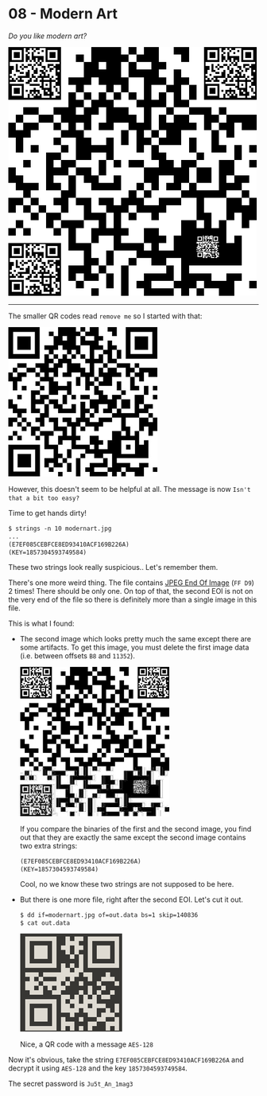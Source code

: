 # 08 - Modern Art

*Do you like modern art?*

![modernart.jpg](modernart.jpg)

---

The smaller QR codes read `remove me` so I started with that:

![modernart-fixed.jpg](modernart-fixed.jpg)

However, this doesn't seem to be helpful at all. The message is now
`Isn't that a bit too easy?`

Time to get hands dirty!

```
$ strings -n 10 modernart.jpg 
...
(E7EF085CEBFCE8ED93410ACF169B226A)
(KEY=1857304593749584)
```

These  two strings look really suspicious.. Let's remember them.

There's one more weird thing. The file contains
[JPEG End Of Image](https://en.wikipedia.org/wiki/JPEG#Syntax_and_structure) (`FF D9`) 2 times!
There should be only one. On top of that, the second EOI is not on the very end of the file so
there is definitely more than a single image in this file.
 
This is what I found:

- The second image which looks pretty much the same except there are some artifacts.
To get this image, you must delete the first image data (i.e. between offsets `B8` and `11352`).

  ![modernart2.jpg](modernart2.jpg)
 
  If you compare the binaries of the first and the second image, you find out that they
are exactly the same except the second image contains two extra strings:

  ```
  (E7EF085CEBFCE8ED93410ACF169B226A)
  (KEY=1857304593749584)
  ```
 
  Cool, no we know these two strings are not supposed to be here.
 
- But there is one more file, right after the second EOI. Let's cut it out.
 
  ```
  $ dd if=modernart.jpg of=out.data bs=1 skip=140836
  $ cat out.data
  ```
 
  ![qr.png](qr.png)
 
  Nice, a QR code with a message `AES-128`
 
Now it's obvious, take the string `E7EF085CEBFCE8ED93410ACF169B226A` and decrypt it using
 `AES-128` and the key `1857304593749584`.
 
The secret password is `Ju5t_An_1mag3`